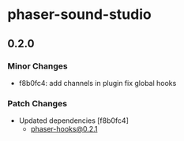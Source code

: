 # phaser-sound-studio

## 0.2.0

### Minor Changes

- f8b0fc4: add channels in plugin
  fix global hooks

### Patch Changes

- Updated dependencies [f8b0fc4]
  - phaser-hooks@0.2.1
